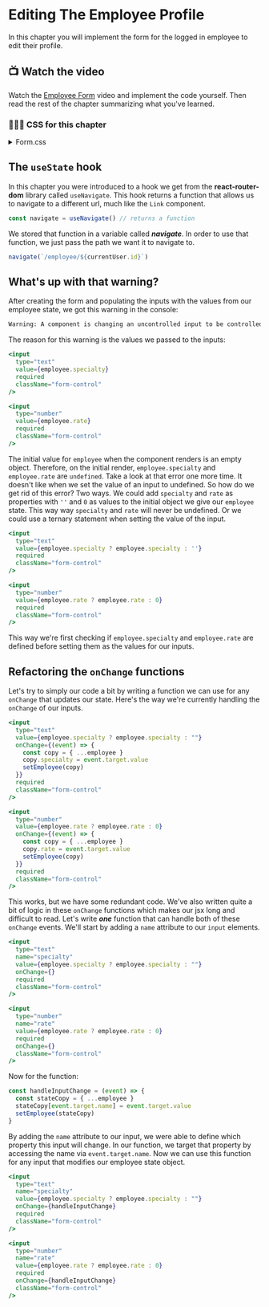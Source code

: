 # Editing The Employee Profile
In this chapter you will implement the form for the logged in employee to edit their profile.

## 📺 Watch the video
Watch the [Employee Form](https://youtu.be/fg6g5rs5hh4?si=xTBsRD8G8hjjHgNn) video and implement the code yourself. Then read the rest of the chapter summarizing what you've learned.


### 🔸🔻🔹 CSS for this chapter
<details>
  <summary>Form.css</summary>

```css
form {
  margin: 3rem 5rem;
  border: 1px solid var(--outline);
  border-radius: 10px;
  padding: 1rem 0rem 0rem 1rem;
  box-shadow: 1px 2px 5px lightgray;
  background-color: var(--offWhite);
}

fieldset {
  min-width: 0;
  padding-bottom: 1.5rem;
  margin: 0;
  border: 0;
}

.form-control {
  height: calc(1.5em + 0.75rem + 2px);
  padding: 0.375rem 0.75rem;
  font-size: 1rem;
  border: 1px solid var(--outline);
  border-radius: 0.25rem;
}

.form-group {
  margin-right: 1rem;
  display: flex;
  flex-direction: column;
}

.form-btn {
  align-self: flex-end;
}

.form-btn:focus {
  box-shadow: none;
  outline: 2px solid transparent;
  outline-offset: 2px;
}
```
</details>

## The `useState` hook
In this chapter you were introduced to a hook we get from the **react-router-dom** library called `useNavigate`. This hook returns a function that allows us to navigate to a different url, much like the `Link` component. 

```javascript
const navigate = useNavigate() // returns a function
```

We stored that function in a variable called ***navigate***. In order to use that function, we just pass the path we want it to navigate to.

```javascript
navigate(`/employee/${currentUser.id}`)
```

## What's up with that warning?
After creating the form and populating the inputs with the values from our employee state, we got this warning in the console: 

```sh
Warning: A component is changing an uncontrolled input to be controlled. This is likely caused by the value changing from undefined to a defined value, which should not happen. Decide between using a controlled or uncontrolled input element for the lifetime of the component. More info: https://reactjs.org/link/controlled-components
```

The reason for this warning is the values we passed to the inputs:

```jsx
<input
  type="text"
  value={employee.specialty}
  required
  className="form-control"
/>

<input
  type="number"
  value={employee.rate}
  required
  className="form-control"
/>
```

The initial value for `employee` when the component renders is an empty object. Therefore, on the initial render, `employee.specialty` and `employee.rate` are `undefined`. Take a look at that error one more time. It doesn't like when we set the value of an input to undefined. So how do we get rid of this error? Two ways. We could add `specialty` and `rate` as properties with `''` and `0` as values to the initial object we give our `employee` state. This way way `specialty` and `rate` will never be undefined. Or we could use a ternary statement when setting the value of the input.

```jsx
<input
  type="text"
  value={employee.specialty ? employee.specialty : ''}
  required
  className="form-control"
/>

<input
  type="number"
  value={employee.rate ? employee.rate : 0}
  required
  className="form-control"
/>
```

This way we're first checking if `employee.specialty` and `employee.rate` are defined before setting them as the values for our inputs.

## Refactoring the `onChange` functions
Let's try to simply our code a bit by writing a function we can use for any `onChange` that updates our state. Here's the way we're currently handling the `onChange` of our inputs.

```jsx
<input
  type="text"
  value={employee.specialty ? employee.specialty : ""}
  onChange={(event) => {
    const copy = { ...employee }
    copy.specialty = event.target.value
    setEmployee(copy)
  }}
  required
  className="form-control"
/>

<input
  type="number"
  value={employee.rate ? employee.rate : 0}
  onChange={(event) => {
    const copy = { ...employee }
    copy.rate = event.target.value
    setEmployee(copy)
  }}
  required
  className="form-control"
/>
```

This works, but we have some redundant code. We've also written quite a bit of logic in these `onChange` functions which makes our jsx long and difficult to read. Let's write ***one*** function that can handle both of these `onChange` events. We'll start by adding a `name` attribute to our `input` elements. 

```jsx
<input
  type="text"
  name="specialty"
  value={employee.specialty ? employee.specialty : ""}
  onChange={}
  required
  className="form-control"
/>

<input
  type="number"
  name="rate"
  value={employee.rate ? employee.rate : 0}
  required
  onChange={}
  className="form-control"
/>
```

Now for the function: 

```javascript
const handleInputChange = (event) => {
  const stateCopy = { ...employee }
  stateCopy[event.target.name] = event.target.value
  setEmployee(stateCopy)
}
```

By adding the `name` attribute to our input, we were able to define which property this input will change. In our function, we target that property by accessing the name via `event.target.name`. Now we can use this function for any input that modifies our employee state object.


```jsx 
<input
  type="text"
  name="specialty"
  value={employee.specialty ? employee.specialty : ""}
  onChange={handleInputChange}
  required
  className="form-control"
/>

<input
  type="number"
  name="rate"
  value={employee.rate ? employee.rate : 0}
  required
  onChange={handleInputChange}
  className="form-control"
/>
```

